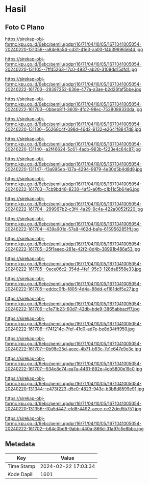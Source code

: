 # Hasil

## Foto C Plano

https://sirekap-obj-formc.kpu.go.id/6ebc/pemilu/pdpr/16/71/04/10/05/1671041005054-20240220-131059--a84e9a54-cd31-41e3-aa00-14b39996564d.jpg

https://sirekap-obj-formc.kpu.go.id/6ebc/pemilu/pdpr/16/71/04/10/05/1671041005054-20240220-131105--7ff45263-17c0-4937-ab20-3108dd15dfd1.jpg

https://sirekap-obj-formc.kpu.go.id/6ebc/pemilu/pdpr/16/71/04/10/05/1671041005054-20240222-161703--29397252-636e-477a-a3ae-b2d26faf5bbe.jpg

https://sirekap-obj-formc.kpu.go.id/6ebc/pemilu/pdpr/16/71/04/10/05/1671041005054-20240222-161703--0bbeb81f-3609-4fc2-98ec-7538089330da.jpg

https://sirekap-obj-formc.kpu.go.id/6ebc/pemilu/pdpr/16/71/04/10/05/1671041005054-20240220-131130--56268c4f-098d-46d2-9132-e2641f8847d8.jpg

https://sirekap-obj-formc.kpu.go.id/6ebc/pemilu/pdpr/16/71/04/10/05/1671041005054-20240220-131140--a2f46624-5c61-4acb-993b-f223e4c64c87.jpg

https://sirekap-obj-formc.kpu.go.id/6ebc/pemilu/pdpr/16/71/04/10/05/1671041005054-20240220-131147--f3a995eb-137a-4294-9979-4e30d5b4d8d8.jpg

https://sirekap-obj-formc.kpu.go.id/6ebc/pemilu/pdpr/16/71/04/10/05/1671041005054-20240222-161703--7cb9bd48-8230-4af3-a0fb-c1b11c5b64e6.jpg

https://sirekap-obj-formc.kpu.go.id/6ebc/pemilu/pdpr/16/71/04/10/05/1671041005054-20240222-161704--299967b2-c3f4-4a29-9c4a-422a0052f220.jpg

https://sirekap-obj-formc.kpu.go.id/6ebc/pemilu/pdpr/16/71/04/10/05/1671041005054-20240222-161704--439a901d-57a8-462d-ba1e-6159562851ff.jpg

https://sirekap-obj-formc.kpu.go.id/6ebc/pemilu/pdpr/16/71/04/10/05/1671041005054-20240222-161705--25f1aeec-281e-42f2-8d4b-38991b486e53.jpg

https://sirekap-obj-formc.kpu.go.id/6ebc/pemilu/pdpr/16/71/04/10/05/1671041005054-20240222-161705--0ece06c2-354d-4fe1-95c3-128da8558e33.jpg

https://sirekap-obj-formc.kpu.go.id/6ebc/pemilu/pdpr/16/71/04/10/05/1671041005054-20240222-161705--eddcc0fb-f805-4d4a-88dd-ef181ddf5e27.jpg

https://sirekap-obj-formc.kpu.go.id/6ebc/pemilu/pdpr/16/71/04/10/05/1671041005054-20240222-161706--c1e71b23-90d7-42db-bde9-3865abbacff7.jpg

https://sirekap-obj-formc.kpu.go.id/6ebc/pemilu/pdpr/16/71/04/10/05/1671041005054-20240222-161706--f741214c-7fef-41d0-ad7e-be8d34fff950.jpg

https://sirekap-obj-formc.kpu.go.id/6ebc/pemilu/pdpr/16/71/04/10/05/1671041005054-20240222-161707--0b98c25d-aeec-4b71-b93c-7e1c647e9e3e.jpg

https://sirekap-obj-formc.kpu.go.id/6ebc/pemilu/pdpr/16/71/04/10/05/1671041005054-20240222-161707--934c8c74-ea7a-4461-892e-4cb5800e19c0.jpg

https://sirekap-obj-formc.kpu.go.id/6ebc/pemilu/pdpr/16/71/04/10/05/1671041005054-20240220-131344--c473f223-d5c0-4823-943c-b3b8d8599e91.jpg

https://sirekap-obj-formc.kpu.go.id/6ebc/pemilu/pdpr/16/71/04/10/05/1671041005054-20240220-131356--f0a5d447-efd8-4492-aece-ce22ded5b751.jpg

https://sirekap-obj-formc.kpu.go.id/6ebc/pemilu/pdpr/16/71/04/10/05/1671041005054-20240222-161702--b84c0bd8-9abb-440a-866d-31a97c5e8bbc.jpg


## Metadata

| Key        | Value               |
| ---------- | ------------------- |
| Time Stamp | 2024-02-22 17:03:34 |
| Kode Dapil | 1601                |



